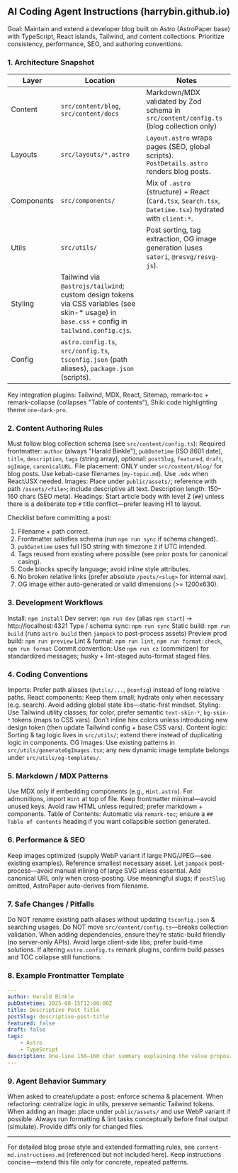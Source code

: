 ## AI Coding Agent Instructions (harrybin.github.io)

Goal: Maintain and extend a developer blog built on Astro (AstroPaper base) with TypeScript, React islands, Tailwind, and content collections. Prioritize consistency, performance, SEO, and authoring conventions.

### 1. Architecture Snapshot

| Layer      | Location                                                                                                                                      | Notes                                                                                                    |
| ---------- | --------------------------------------------------------------------------------------------------------------------------------------------- | -------------------------------------------------------------------------------------------------------- |
| Content    | `src/content/blog`, `src/content/docs`                                                                                                        | Markdown/MDX validated by Zod schema in `src/content/config.ts` (blog collection only)                   |
| Layouts    | `src/layouts/*.astro`                                                                                                                         | `Layout.astro` wraps pages (SEO, global scripts). `PostDetails.astro` renders blog posts.                |
| Components | `src/components/`                                                                                                                             | Mix of `.astro` (structure) + React (`Card.tsx`, `Search.tsx`, `Datetime.tsx`) hydrated with `client:*`. |
| Utils      | `src/utils/`                                                                                                                                  | Post sorting, tag extraction, OG image generation (uses `satori`, `@resvg/resvg-js`).                    |
| Styling    | Tailwind via `@astrojs/tailwind`; custom design tokens via CSS variables (see skin-\* usage) in `base.css` + config in `tailwind.config.cjs`. |
| Config     | `astro.config.ts`, `src/config.ts`, `tsconfig.json` (path aliases), `package.json` (scripts).                                                 |

Key integration plugins: Tailwind, MDX, React, Sitemap, remark-toc + remark-collapse (collapses "Table of contents"), Shiki code highlighting theme `one-dark-pro`.

### 2. Content Authoring Rules

Must follow blog collection schema (see `src/content/config.ts`):
Required frontmatter: `author` (always "Harald Binkle"), `pubDatetime` (ISO 8601 date), `title`, `description`, `tags` (string array), optional: `postSlug`, `featured`, `draft`, `ogImage`, `canonicalURL`.
File placement: ONLY under `src/content/blog/` for blog posts. Use kebab-case filenames (`my-topic.md`). Use `.mdx` when React/JSX needed.
Images: Place under `public/assets/`; reference with path `/assets/<file>`; include descriptive alt text.
Description length: 150–160 chars (SEO meta). Headings: Start article body with level 2 (`##`) unless there is a deliberate top `#` title conflict—prefer leaving H1 to layout.

Checklist before committing a post:

1. Filename + path correct.
2. Frontmatter satisfies schema (run `npm run sync` if schema changed).
3. `pubDatetime` uses full ISO string with timezone `Z` if UTC intended.
4. Tags reused from existing where possible (see prior posts for canonical casing).
5. Code blocks specify language; avoid inline style attributes.
6. No broken relative links (prefer absolute `/posts/<slug>` for internal nav).
7. OG image either auto-generated or valid dimensions (>= 1200x630).

### 3. Development Workflows

Install: `npm install`
Dev server: `npm run dev` (alias `npm start`) -> http://localhost:4321
Type / schema sync: `npm run sync`
Static build: `npm run build` (runs `astro build` then `jampack` to post-process assets)
Preview prod build: `npm run preview`
Lint & format: `npm run lint`, `npm run format:check`, `npm run format`
Commit convention: Use `npm run cz` (commitizen) for standardized messages; husky + lint-staged auto-format staged files.

### 4. Coding Conventions

Imports: Prefer path aliases (`@utils/...`, `@config`) instead of long relative paths.
React components: Keep them small; hydrate only when necessary (e.g. search). Avoid adding global state libs—static-first mindset.
Styling: Use Tailwind utility classes; for color, prefer semantic `text-skin-*`, `bg-skin-*` tokens (maps to CSS vars). Don’t inline hex colors unless introducing new design token (then update Tailwind config + base CSS vars).
Content logic: Sorting & tag logic lives in `src/utils/`; extend there instead of duplicating logic in components.
OG Images: Use existing patterns in `src/utils/generateOgImages.tsx`; any new dynamic image template belongs under `src/utils/og-templates/`.

### 5. Markdown / MDX Patterns

Use MDX only if embedding components (e.g., `Hint.astro`). For admonitions, import `Hint` at top of file. Keep frontmatter minimal—avoid unused keys. Avoid raw HTML unless required; prefer markdown + components.
Table of Contents: Automatic via `remark-toc`; ensure a `## Table of contents` heading if you want collapsible section generated.

### 6. Performance & SEO

Keep images optimized (supply WebP variant if large PNG/JPEG—see existing examples). Reference smallest necessary asset. Let `jampack` post-process—avoid manual inlining of large SVG unless essential.
Add canonical URL only when cross-posting. Use meaningful slugs; if `postSlug` omitted, AstroPaper auto-derives from filename.

### 7. Safe Changes / Pitfalls

Do NOT rename existing path aliases without updating `tsconfig.json` & searching usages.
Do NOT move `src/content/config.ts`—breaks collection validation.
When adding dependencies, ensure they’re static-build friendly (no server-only APIs). Avoid large client-side libs; prefer build-time solutions.
If altering `astro.config.ts` remark plugins, confirm build passes and TOC collapse still functions.

### 8. Example Frontmatter Template

```yaml
---
author: Harald Binkle
pubDatetime: 2025-08-15T12:00:00Z
title: Descriptive Post Title
postSlug: descriptive-post-title
featured: false
draft: false
tags:
	- Astro
	- TypeScript
description: One-line 150–160 char summary explaining the value proposition for SEO and previews.
---
```

### 9. Agent Behavior Summary

When asked to create/update a post: enforce schema & placement. When refactoring: centralize logic in utils, preserve semantic Tailwind tokens. When adding an image: place under `public/assets/` and use WebP variant if possible. Always run formatting & lint tasks conceptually before final output (simulate). Provide diffs only for changed files.

---

For detailed blog prose style and extended formatting rules, see `content-md.instructions.md` (referenced but not included here). Keep instructions concise—extend this file only for concrete, repeated patterns.
